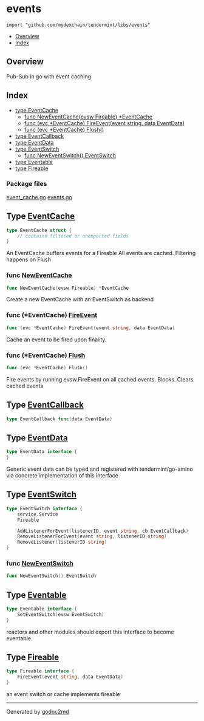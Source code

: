 

# events

`import "github.com/mydexchain/tendermint/libs/events"`

* [Overview](#pkg-overview)
* [Index](#pkg-index)

## Overview

Pub-Sub in go with event caching

## Index

* [type EventCache](#EventCache)
    * [func NewEventCache(evsw Fireable) *EventCache](#NewEventCache)
    * [func (evc *EventCache) FireEvent(event string, data EventData)](#EventCache.FireEvent)
    * [func (evc *EventCache) Flush()](#EventCache.Flush)
* [type EventCallback](#EventCallback)
* [type EventData](#EventData)
* [type EventSwitch](#EventSwitch)
    * [func NewEventSwitch() EventSwitch](#NewEventSwitch)
* [type Eventable](#Eventable)
* [type Fireable](#Fireable)


### Package files

[event_cache.go](/src/github.com/mydexchain/tendermint/libs/events/event_cache.go) [events.go](/src/github.com/mydexchain/tendermint/libs/events/events.go) 






## Type [EventCache](/src/target/event_cache.go?s=116:179#L5)

``` go
type EventCache struct {
    // contains filtered or unexported fields
}
```

An EventCache buffers events for a Fireable
All events are cached. Filtering happens on Flush







### func [NewEventCache](/src/target/event_cache.go?s=239:284#L11)

``` go
func NewEventCache(evsw Fireable) *EventCache
```

Create a new EventCache with an EventSwitch as backend





### func (\*EventCache) [FireEvent](/src/target/event_cache.go?s=449:511#L24)

``` go
func (evc *EventCache) FireEvent(event string, data EventData)
```

Cache an event to be fired upon finality.




### func (\*EventCache) [Flush](/src/target/event_cache.go?s=735:765#L31)

``` go
func (evc *EventCache) Flush()
```

Fire events by running evsw.FireEvent on all cached events. Blocks.
Clears cached events




## Type [EventCallback](/src/target/events.go?s=4201:4240#L185)

``` go
type EventCallback func(data EventData)
```









## Type [EventData](/src/target/events.go?s=243:294#L14)

``` go
type EventData interface {
}
```

Generic event data can be typed and registered with tendermint/go-amino
via concrete implementation of this interface










## Type [EventSwitch](/src/target/events.go?s=560:771#L29)

``` go
type EventSwitch interface {
    service.Service
    Fireable

    AddListenerForEvent(listenerID, event string, cb EventCallback)
    RemoveListenerForEvent(event string, listenerID string)
    RemoveListener(listenerID string)
}
```






### func [NewEventSwitch](/src/target/events.go?s=917:950#L46)

``` go
func NewEventSwitch() EventSwitch
```




## Type [Eventable](/src/target/events.go?s=378:440#L20)

``` go
type Eventable interface {
    SetEventSwitch(evsw EventSwitch)
}
```

reactors and other modules should export
this interface to become eventable










## Type [Fireable](/src/target/events.go?s=490:558#L25)

``` go
type Fireable interface {
    FireEvent(event string, data EventData)
}
```

an event switch or cache implements fireable














- - -
Generated by [godoc2md](http://godoc.org/github.com/davecheney/godoc2md)
